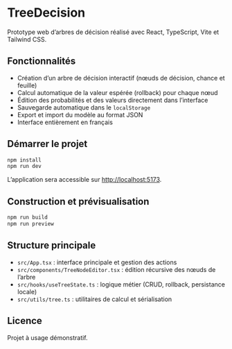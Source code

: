 # TreeDecision

Prototype web d’arbres de décision réalisé avec React, TypeScript, Vite et Tailwind CSS.

## Fonctionnalités

- Création d’un arbre de décision interactif (nœuds de décision, chance et feuille)
- Calcul automatique de la valeur espérée (rollback) pour chaque nœud
- Édition des probabilités et des valeurs directement dans l’interface
- Sauvegarde automatique dans le `localStorage`
- Export et import du modèle au format JSON
- Interface entièrement en français

## Démarrer le projet

```bash
npm install
npm run dev
```

L’application sera accessible sur [http://localhost:5173](http://localhost:5173).

## Construction et prévisualisation

```bash
npm run build
npm run preview
```

## Structure principale

- `src/App.tsx` : interface principale et gestion des actions
- `src/components/TreeNodeEditor.tsx` : édition récursive des nœuds de l’arbre
- `src/hooks/useTreeState.ts` : logique métier (CRUD, rollback, persistance locale)
- `src/utils/tree.ts` : utilitaires de calcul et sérialisation

## Licence

Projet à usage démonstratif.
